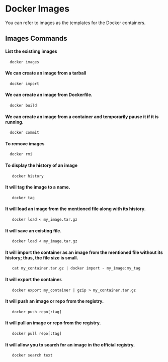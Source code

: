 
# Docker Images 

You can refer to images as the templates for the Docker containers.




## Images Commands

#### List the existimg images

```
  docker images
```

#### We can create an image from a tarball

```
  docker import
```

#### We can create an image from Dockerfile.

```
  docker build
```

#### We can create an image from a container and temporarily pause it if it is running.

```
  docker commit
```

#### To remove images

```
  docker rmi
```

#### To display the history of an image

```
   docker history
```

#### It will tag the image to a name.

```
   docker tag
```

#### It will load an image from the mentioned file along with its history.

```
   docker load < my_image.tar.gz
```

#### It will save an existing file.

```
   docker load < my_image.tar.gz
```

#### It will import the container as an image from the mentioned file without its history; thus, the file size is small. 

```
   cat my_container.tar.gz | docker import - my_image:my_tag
```

#### It will export the container.  

```
   docker export my_container | gzip > my_container.tar.gz
```

#### It will push an image or repo from the registry.  

```
   docker push repo[:tag]
```

#### It will pull an image or repo from the registry.  

```
   docker pull repo[:tag]
```

#### It will allow you to search for an image in the official registry.

```
   docker search text
```
